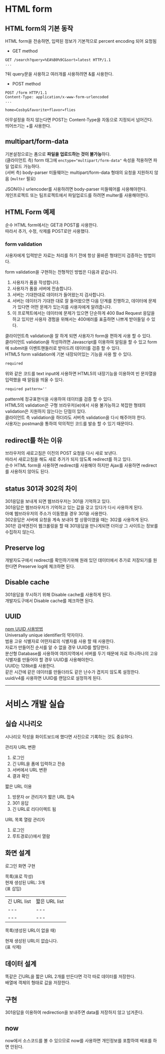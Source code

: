 # HTML form
## HTML form의 기본 동작
HTML form을 전송하면, 입력된 정보가 기본적으로 percent encoding 되어 요청됨  
- GET method
```
GET /search?query=%EA%B0%9C&sort=latest HTTP/1.1
...
```
?뒤 query문을 사용하고 여러개를 사용하려면 &를 사용한다.  

- POST method
```
POST /form HTTP/1.1
Content-Type: application/x-www-form-urlencoded
...

home=Cosby&favorite+flavor=flies
```
아무설정을 하지 않는다면 POST는 Content-Type을 자동으로 지정되서 넘어간다.  
띄어쓰기는 +를 사용한다.  

## multipart/form-data
기본설정으로는 폼으로 **파일을 업로드하는 것이 불가능**하다.  
(클라이언트 측) form 태그에 `enctype="multipart/form-data"` 속성을 적용하면 파일 업로드 가능하다.  
(서버 측) body-parser 미들웨어는 multipart/form-data 형태의 요청을 지원하지 않음 (`multer` 필요)  

JSON이나 urlencoder를 사용하려면 body-parser 미들웨어를 사용해야한다.  
개인프로젝트 또는 팀프로젝트에서 파일업로드를 하려면 multer를 사용해야한다.  

## HTML Form 예제
순수 HTML form에서는 GET과 POST를 사용한다.  
따라서 추가, 수정, 삭제를 POST로만 사용했다.  

### form validation
사용자에게 입력받은 자료는 처리를 하기 전에 항상 올바른 형태인지 검증하는 방법이다.  

form validation을 구현하는 전형적인 방법은 다음과 같습니다.
1. 사용자가 폼을 작성합니다.
2. 사용자가 폼을 서버에 전송합니다.
3. 서버는 기대한대로 데이터가 들어왔는지 검사합니다.
4. 서버는 데이터가 기대한 대로 잘 들어왔으면 다음 단계를 진행하고, 데이터에 문제가 있다면 어떤 문제가 있는지를 사용자에게 알려줍니다.
5. 이 프로젝트에서는 데이터에 문제가 있으면 단순하게 400 Bad Request 응답을 하고 있지만 사용자 경험을 위해서는 400에러를 표출하면 나쁘게 받아들일 수 있다.  

클라이언트측 validation을 잘 하게 되면 사용자가 form을 편하게 사용 할 수 있다.  
클라이언트 validation을 작성하려면 Javascript를 이용하여 알림을 할 수 있고 form에 submit을 이벤트핸들러로 받아드려 데이터를 검증 할 수 있다.  
HTML5 form validation에 기본 내장되어있는 기능을 사용 할 수 있다.  

```html
required
```
위와 같은 코드를 text input에 사용하면 HTML5의 내장기능을 이용하여 빈 문자열을 입력했을 때 알림을 띄울 수 있다.  
```html
required pattern=''
```
pattern에 정규표현식을 사용하여 데이터를 검증 할 수 있다.  
HTML5의 validation은 구형 브라우저(ie)에서 사용 불가능하고 복잡한 형태의 validation은 지원하지 않는다는 단점이 있다.  
클라이언트 측 validation을 하더라도 서버측 validation을 다시 해주어야 한다.  
사용자는 postman을 통하여 악의적인 코드를 발송 할 수 있기 때문이다.  

## redirect를 하는 이유
브라우저의 새로고침은 이전의 POST 요청을 다시 새로 보낸다.  
따라서 새로고침을 해도 새로 추가가 되지 않도록 redirect를 하고 있다.  
순수 HTML form을 사용하면 redirect를 사용해야 하지만 Ajax를 사용하면 redirect를 사용하지 않아도 된다.  

## status 301과 302의 차이
301응답을 보내게 되면 웹브라우저는 301을 기억하고 있다.  
301응답은 웹브라우저가 기억하고 있는 값을 갖고 있다가 다시 사용하게 된다.  
아예 웹브라우저의 주소가 이동했을 경우 301을 사용한다.  
302응답은 서버에 요청을 계속 보내야 할 상황이였을 때는 302를 사용하게 된다.  
301은 검색엔진이 웹크롤링을 할 때 301응답을 만나게되면 더이상 그 사이트는 정보를 수집하지 않는다.  

## Preserve log
개발자도구에서 redirect를 확인하기위해 원래 있던 데이터에서 추가로 저장되기를 원한다면 Preserve log에 체크하면 된다.

## Disable cache
301응답을 무시하기 위해 Disable cache를 사용하게 된다.  
개발자도구에서 Disable cache를 체크하면 된다.  

## UUID
[npm UUID 사용방법](https://www.npmjs.com/package/uuid)  
Universally unique identifier의 약자이다.  
범용 고유 식별자로 어떤자료의 식별자를 사용 할 때 사용한다.  
자료가 만들어진 순서를 알 수 없을 경우 UUID를 할당한다.  
분산형 Database를 사용하여 여러지역에서 서버를 두기 때문에 자료 하나하나의 고유 식별자를 만들어야 할 경우 UUID를 사용해야한다.  
UUID는 128bit를 사용한다.  
같은 시간에 같은 데이터를 만들더라도 같은 난수가 겹치지 않도록 설정한다.  
uuid/v4를 사용하면 UUID를 랜덤으로 설정하게 된다.  

- - -
# 서비스 개발 실습
## 실습 시나리오
시나리오 작성을 화이트보드에 했다면 사진으로 기록하는 것도 중요하다.  

관리자 URL 변환
1. 로그인
2. 긴 URL을 폼에 입력하고 전송
3. 서버에서 URL 변환
4. 결과 확인

짧은 URL 이용
1. 방문자 or 관리자가 짧은 URL 접속
2. 301 응답
3. 긴 URL로 리다이렉트 됨

URL 목록 열람
관리자
1. 로그인
2. 루트경로(/)에서 열람

## 화면 설계

로그인 화면 구현

목록(표로 작성)  
현재 생성된 URL: 3개  
(표 삽입)
<table>
<tr>
<td>긴 URL list</td>  
<td>짧은 URL list</td>
</tr>
<tr>
<td> --- </td>
<td> --- </td>
</tr>
<tr>
<td> --- </td>
<td> --- </td>
</tr>
</table>

목록(생성된 URL이 없을 때)  

현재 생성된 URL이 없습니다.  
(표 삭제)

## 데이터 설계
똑같은 긴URL을 짧은 URL 2개를 만든다면 각각 따로 데이터를 저장한다.  
배열에 객체의 형태로 값을 저장한다.  

## 구현
301응답을 이용하여 redirection을 보내주면 data를 저장하지 않고 넘겨준다.

## now
now에서 소스코드를 볼 수 있으므로 now를 사용하면 개인정보를 포함하여 배포를 하면 안된다.  